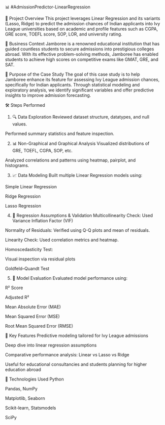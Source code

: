 📊  #AdmissionPredictor-LinearRegression

🧠 Project Overview
This project leverages Linear Regression and its variants (Lasso, Ridge) to predict the admission chances of Indian applicants into Ivy League universities based on academic and profile features such as CGPA, GRE score, TOEFL score, SOP, LOR, and university rating.

🏢 Business Context
Jamboree is a renowned educational institution that has guided countless students to secure admissions into prestigious colleges abroad. With its effective problem-solving methods, Jamboree has enabled students to achieve high scores on competitive exams like GMAT, GRE, and SAT.

🎯 Purpose of the Case Study
The goal of this case study is to help Jamboree enhance its feature for assessing Ivy League admission chances, specifically for Indian applicants. Through statistical modeling and exploratory analysis, we identify significant variables and offer predictive insights to improve admission forecasting.

🛠️ Steps Performed
1. 🔍 Data Exploration
Reviewed dataset structure, datatypes, and null values.

Performed summary statistics and feature inspection.

2. 📊 Non-Graphical and Graphical Analysis
Visualized distributions of GRE, TOEFL, CGPA, SOP, etc.

Analyzed correlations and patterns using heatmap, pairplot, and histograms.

3. 📈 Data Modeling
Built multiple Linear Regression models using:

Simple Linear Regression

Ridge Regression

Lasso Regression

4. 📏 Regression Assumptions & Validation
Multicollinearity Check: Used Variance Inflation Factor (VIF)

Normality of Residuals: Verified using Q-Q plots and mean of residuals.

Linearity Check: Used correlation metrics and heatmap.

Homoscedasticity Test:

Visual inspection via residual plots

Goldfeld–Quandt Test

5. 🧪 Model Evaluation
Evaluated model performance using:

R² Score

Adjusted R²

Mean Absolute Error (MAE)

Mean Squared Error (MSE)

Root Mean Squared Error (RMSE)

📌 Key Features
Predictive modeling tailored for Ivy League admissions

Deep dive into linear regression assumptions

Comparative performance analysis: Linear vs Lasso vs Ridge

Useful for educational consultancies and students planning for higher education abroad

🚀 Technologies Used
Python

Pandas, NumPy

Matplotlib, Seaborn

Scikit-learn, Statsmodels

SciPy
